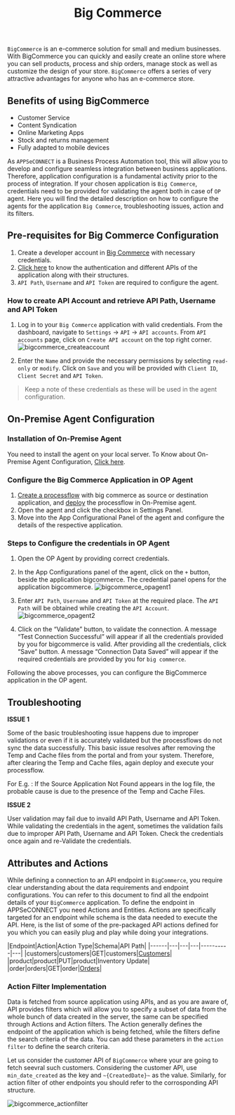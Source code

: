 ﻿---
title: "Big Commerce"
description: "Get to know how you can configure the agent for Big Commerce"
keywords: "Big Commerce Configuration, Configure the Big Commerce Application, BigCommerce OP agent"
toc: true
tag: developers
category: "Connectors"
menus: 
    applicationconnector:
        title: "Big Commerce"
        weight: 29
        icon: fa fa-file-word-o
        identifier: bigcommerceconnector
---

`BigCommerce` is an e-commerce solution for small and medium businesses. With BigCommerce you can 
quickly and easily create an online store where you can sell products, process and ship orders, 
manage stock as well as customize the design of your store. 
`BigCommerce` offers a series of very attractive advantages for anyone who has an e-commerce store. 

## Benefits of using BigCommerce

- Customer Service
- Content Syndication
- Online Marketing Apps
- Stock and returns management
- Fully adapted to mobile devices

As `APPSeCONNECT` is a Business Process Automation tool, this will allow you to develop and configure seamless integration between business applications. 
Therefore, application configuration is a fundamental activity prior to the process of integration. If your chosen application is 
`Big Commerce`, credentials need to be provided for validating the agent both in case of `OP` agent. Here you will find the detailed description on 
how to configure the agents for the application `Big Commerce`, troubleshooting issues, action and its filters. 

## Pre-requisites for Big Commerce Configuration 

1) Create a developer account in [Big Commerce](https://www.bigcommerce.com/start-your-trial/?_gl=1*1cs9u29*_ga*NTkyNDI0NDY2LjE2NjM4MjI3OTg.*_ga_WS2VZYPC6G*MTY2MzgzMDIzNi4zLjEuMTY2MzgzMDI0NC41Mi4wLjA.&_ga=2.268002190.1445483873.1663822798-592424466.1663822798) with necessary credentials.   
2) [Click here](https://developer.bigcommerce.com/docs/ZG9jOjIyMDYwNw-authentication) to know the authentication and different APIs of the application along with their structures.       
3) `API Path`, `Username` and `API Token` are required to configure the agent.

### How to create API Account and retrieve API Path, Username and API Token

1) Log in to your `Big Commerce` application with valid credentials. From the dashboard, navigate to 
`Settings` -> `API` -> `API accounts`. From `API accounts` page, click on `Create API account` on the top right corner. 
![bigcommerce_createaccount](/staticfiles/connectors/media/application-connector/bigcommerce_createaccount.png)

2) Enter the `Name` and provide the necessary permissions by selecting `read-only` or `modify`. Click on `Save` and 
you will be provided with `Client ID`, `Client Secret` and `API Token`. 

>Keep a note of these credentials as these will be used in the agent configuration.

## On-Premise Agent Configuration 

### Installation of On-Premise Agent

You need to install the agent on your local server. To Know about On-Premise Agent Configuration, [Click here](/deployment/Deployment-Configuration/#on-premise-agent-configuration). 

### Configure the Big Commerce Application in OP Agent

1) [Create a processflow](/getting%20started/create-your-first-processflow/) with big commerce as source or destination application, and [deploy](/processflow/deploying-and-executing-processflow/) the processflow in On-Premise agent.  
2) Open the agent and click the checkbox in Settings Panel.  
3) Move into the App Configurational Panel of the agent and configure the details of the respective application. 

### Steps to Configure the credentials in OP Agent

1) Open the OP Agent by providing correct credentials.   
2) In the App Configurations panel of the agent, click on the `+` button, beside the application bigcommerce. 
The credential panel opens for the application bigcommerce. 
![bigcommerce_opagent1](/staticfiles/connectors/media/application-connector/bigcommerce_opagent1.png) 

3) Enter `API Path`, `Username` and `API Token` at the required place. The `API Path` will be obtained while creating 
the `API Account`.
![bigcommerce_opagent2](/staticfiles/connectors/media/application-connector/bigcommerce_opagent2.png)

4) Click on the “Validate” button, to validate the connection. A message “Test Connection Successful” will appear 
if all the credentials provided by you for bigcommerce is valid. After providing all the credentials, click “Save” button. A message “Connection Data Saved” will appear 
if the required credentials are provided by you for `big commerce`.

Following the above processes, you can configure the BigCommerce application in the OP agent. 

## Troubleshooting

**ISSUE 1** 

Some of the basic troubleshooting issue happens due to improper validations or even if it is accurately validated but the 
processflows do not sync the data successfully. This basic issue resolves after removing the Temp and Cache files from the 
portal and from your system. Therefore, after clearing the Temp and Cache files, again deploy and execute your processflow.

For E.g. : If the Source Application Not Found appears in the log file, the probable cause is due to the presence of the 
Temp and Cache Files.

**ISSUE 2**

User validation may fail due to invaild API Path, Username and API Token. While validating the credentials in the agent, sometimes the validation fails due to improper 
API Path, Username and API Token. Check the credentials once again and re-Validate the credentials. 

## Attributes and Actions

While defining a connection to an API endpoint in `BigCommerce`, you require clear understanding about the data requirements 
and endpoint configurations. You can refer to this document to find all the endpoint details of your `BigCommerce` application. 
To define the endpoint in APPSeCONNECT you need Actions and Entities. Actions are specifically targeted for an endpoint 
while schema is the data needed to execute the API. Here, is the list of some of the pre-packaged API actions defined 
for you which you can easily plug and play while doing your integrations.

|Endpoint|Action|Action Type|Schema|API Path|
|------|---|---|---|----------|---|
|customers|customers|GET|customers|[Customers](https://developer.bigcommerce.com/docs/ZG9jOjIyMDYwNA-customers-and-subscribers#requests)|
|product|product|PUT|product|Inventory Update|
|order|orders|GET|order|[Orders](https://developer.bigcommerce.com/docs/ZG9jOjIyMDYxNg-orders-overview)|

### Action Filter Implementation 

Data is fetched from source application using APIs, and as you are aware of, API provides filters 
which will allow you to specify a subset of data from the whole bunch of data created in the server, 
the same can be specified through Actions and Action filters. The Action generally defines the 
endpoint of the application which is being fetched, while the filters define the search criteria 
of the data. You can add these parameters in the `action filter` to define the search criteria. 

Let us consider the customer API of `BigCommerce` where your are going to fetch seevral such customers. 
Considering the customer API, use `min_date_created` as the key and `~{CreatedDate}~` as the value. 
Similarly, for action filter of other endpoints you should refer to the corrosponding API structure. 

![bigcommerce_actionfilter](/staticfiles/connectors/media/application-connector/bigcommerce_actionfilter.png) 